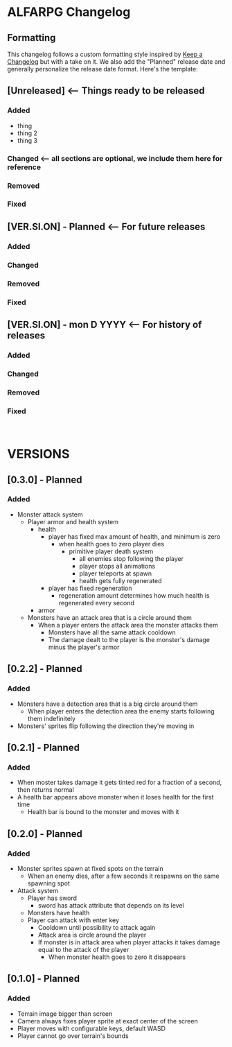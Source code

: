 # ALFARPG Changelog

## Formatting

This changelog follows a custom formatting style inspired by [Keep a Changelog](https://keepachangelog.com/en/1.1.0/) but with a take on it. We also add the "Planned" release date and generally personalize the release date format. Here's the template:

## [Unreleased] <-- Things ready to be released

### Added

- thing
- thing 2
- thing 3

### Changed <-- all sections are optional, we include them here for reference

### Removed

### Fixed

## [VER.SI.ON] - Planned <-- For future releases

### Added

### Changed

### Removed

### Fixed

## [VER.SI.ON] - mon D YYYY <-- For history of releases

### Added

### Changed

### Removed

### Fixed

<br>

# VERSIONS

## [0.3.0] - Planned

### Added

- Monster attack system
    - Player armor and health system
        - health
            - player has fixed max amount of health, and minimum is zero
                - when health goes to zero player dies
                    - primitive player death system
                        - all enemies stop following the player
                        - player stops all animations
                        - player teleports at spawn
                        - health gets fully regenerated
            - player has fixed regeneration
                - regeneration amount determines how much health is regenerated every second
        - armor
    - Monsters have an attack area that is a circle around them
        - When a player enters the attack area the monster attacks them
            - Monsters have all the same attack cooldown
            - The damage dealt to the player is the monster's damage minus the player's armor

## [0.2.2] - Planned

### Added

- Monsters have a detection area that is a big circle around them
    - When player enters the detection area the enemy starts following them indefinitely
- Monsters' sprites flip following the direction they're moving in

## [0.2.1] - Planned

### Added

- When moster takes damage it gets tinted red for a fraction of a second, then returns normal
- A health bar appears above monster when it loses health for the first time
    - Health bar is bound to the monster and moves with it

## [0.2.0] - Planned

### Added

- Monster sprites spawn at fixed spots on the terrain
    - When an enemy dies, after a few seconds it respawns on the same spawning spot
- Attack system
    - Player has sword
        - sword has attack attribute that depends on its level
    - Monsters have health
    - Player can attack with enter key
        - Cooldown until possibility to attack again
        - Attack area is circle around the player
        - If monster is in attack area when player attacks it takes damage equal to the attack of the player
            - When monster health goes to zero it disappears

## [0.1.0] - Planned

### Added

- Terrain image bigger than screen
- Camera always fixes player sprite at exact center of the screen
- Player moves with configurable keys, default WASD
- Player cannot go over terrain's bounds